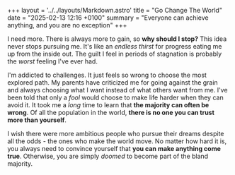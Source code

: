 +++
layout = '../../layouts/Markdown.astro'
title = "Go Change The World"
date = "2025-02-13 12:16 +0100"
summary = "Everyone can achieve anything, and you are no exception"
+++

I need more. There is always more to gain, so **why should I stop?** This idea never stops pursuing me. It's like an *endless thirst* for progress eating me up from the inside out. The guilt I feel in periods of stagnation is probably the *worst* feeling I've ever had.

I'm addicted to challenges. It just feels so wrong to choose the most explored path. My parents have criticized me for going against the grain and always choosing what I want instead of what others want from me. I've been told that only a *fool* would choose to make life harder when they can avoid it. It took me a *long* time to learn that **the majority can often be wrong**. Of all the population in the world, **there is no one you can trust more than yourself**.

I wish there were more ambitious people who pursue their dreams despite all the odds - the ones who make the world move. No matter how hard it is, you always need to convince yourself that **you can make anything come true**. Otherwise, you are simply *doomed* to become part of the bland majority.